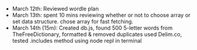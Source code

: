 - March 12th: Reviewed wordle plan
- March 13th: spent 10 mins reviewing whether or not to choose array or set data structure. chose array for fast fetching.
- March 14th (15m): Created db.js, found 500 5-letter words from TheFreeDictionary, formatted & removed duplicates used Delim.co, tested .includes method using node repl in terminal
